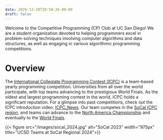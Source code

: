 ```yaml
---
date: 2020-12-20T20:50:26-08:00
draft: false
---
```


Welcome to the Competitive Programming (CP) Club at UC San Diego! We are a student organization devoted to helping programmers excel in problem-solving techniques involving computer algorithms and data structures, as well as engaging in various algorithmic programming competitions.

# Overview

The [International Collegiate Programming Contest (ICPC)](https://en.wikipedia.org/wiki/International_Collegiate_Programming_Contest) is a team-based yearly programming competition. Universities from all over the world participate, with top teams advancing to the prestigious World Finals. As the oldest and largest programming contest in the world, ICPC holds a significant reputation. For a glimpse into past competitions, check out the ICPC introduction video: [ICPC_News](https://www.youtube.com/watch?v=dBabBbxPE7w). Our team competes in the [SoCal ICPC region](http://socalcontest.org/current/index.shtml), and teams can advance to the
[North America Championship](https://nac.icpc.global/) and eventually to the [World Finals](<(https://icpc.global/)>).

{{< figure src="/images/socal_2024.jpg" alt="SoCal 2023" width="975px" title="UCSD Teams at SoCal Regional 2024">}}
